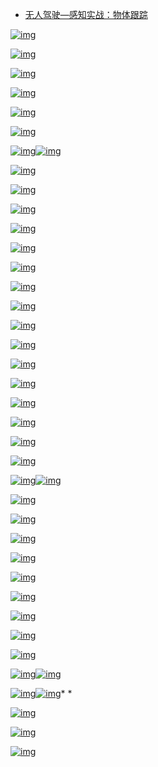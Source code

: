 - [无人驾驶—感知实战：物体跟踪](https://www.cnblogs.com/zhjblogs/p/14724417.html)

[![img](https://img2020.cnblogs.com/blog/1959382/202105/1959382-20210501143319078-142541769.png)](https://img2020.cnblogs.com/blog/1959382/202105/1959382-20210501143319078-142541769.png)

[![img](https://img2020.cnblogs.com/blog/1959382/202105/1959382-20210501143334651-1070347994.png)](https://img2020.cnblogs.com/blog/1959382/202105/1959382-20210501143334651-1070347994.png)

[![img](https://img2020.cnblogs.com/blog/1959382/202105/1959382-20210501143525158-2008264956.png)](https://img2020.cnblogs.com/blog/1959382/202105/1959382-20210501143525158-2008264956.png)

[![img](https://img2020.cnblogs.com/blog/1959382/202105/1959382-20210501143726457-1503791612.png)](https://img2020.cnblogs.com/blog/1959382/202105/1959382-20210501143726457-1503791612.png)

[![img](https://img2020.cnblogs.com/blog/1959382/202105/1959382-20210501143852742-1639718064.png)](https://img2020.cnblogs.com/blog/1959382/202105/1959382-20210501143852742-1639718064.png)

[![img](https://img2020.cnblogs.com/blog/1959382/202105/1959382-20210501144134340-1953612629.png)](https://img2020.cnblogs.com/blog/1959382/202105/1959382-20210501144134340-1953612629.png)

[![img](https://img2020.cnblogs.com/blog/1959382/202105/1959382-20210501145541614-9604823.png)](https://img2020.cnblogs.com/blog/1959382/202105/1959382-20210501145541614-9604823.png)[![img](https://img2020.cnblogs.com/blog/1959382/202105/1959382-20210501145729545-388141267.png)](https://img2020.cnblogs.com/blog/1959382/202105/1959382-20210501145729545-388141267.png)

[![img](https://img2020.cnblogs.com/blog/1959382/202105/1959382-20210501150030952-1667159865.png)](https://img2020.cnblogs.com/blog/1959382/202105/1959382-20210501150030952-1667159865.png)

[![img](https://img2020.cnblogs.com/blog/1959382/202105/1959382-20210501150104746-1056365487.png)](https://img2020.cnblogs.com/blog/1959382/202105/1959382-20210501150104746-1056365487.png)

[![img](https://img2020.cnblogs.com/blog/1959382/202105/1959382-20210501150149706-505676921.png)](https://img2020.cnblogs.com/blog/1959382/202105/1959382-20210501150149706-505676921.png)

[![img](https://img2020.cnblogs.com/blog/1959382/202105/1959382-20210501163443464-328960768.png)](https://img2020.cnblogs.com/blog/1959382/202105/1959382-20210501163443464-328960768.png)

[![img](https://img2020.cnblogs.com/blog/1959382/202105/1959382-20210501163616854-526498760.png)](https://img2020.cnblogs.com/blog/1959382/202105/1959382-20210501163616854-526498760.png)

[![img](https://img2020.cnblogs.com/blog/1959382/202105/1959382-20210501163737495-1338845860.png)](https://img2020.cnblogs.com/blog/1959382/202105/1959382-20210501163737495-1338845860.png)

[![img](https://img2020.cnblogs.com/blog/1959382/202105/1959382-20210501164325393-1964671663.png)](https://img2020.cnblogs.com/blog/1959382/202105/1959382-20210501164325393-1964671663.png)

[![img](https://img2020.cnblogs.com/blog/1959382/202105/1959382-20210501164352179-1976629319.png)](https://img2020.cnblogs.com/blog/1959382/202105/1959382-20210501164352179-1976629319.png)

[![img](https://img2020.cnblogs.com/blog/1959382/202105/1959382-20210501164429225-401098152.png)](https://img2020.cnblogs.com/blog/1959382/202105/1959382-20210501164429225-401098152.png)

[![img](https://img2020.cnblogs.com/blog/1959382/202105/1959382-20210501164655409-961991668.png)](https://img2020.cnblogs.com/blog/1959382/202105/1959382-20210501164655409-961991668.png)

[![img](https://img2020.cnblogs.com/blog/1959382/202105/1959382-20210501164749734-775157638.png)](https://img2020.cnblogs.com/blog/1959382/202105/1959382-20210501164749734-775157638.png)

[![img](https://img2020.cnblogs.com/blog/1959382/202105/1959382-20210501165512773-991096999.png)](https://img2020.cnblogs.com/blog/1959382/202105/1959382-20210501165512773-991096999.png)

[![img](https://img2020.cnblogs.com/blog/1959382/202105/1959382-20210501165537689-1221793585.png)](https://img2020.cnblogs.com/blog/1959382/202105/1959382-20210501165537689-1221793585.png)

[![img](https://img2020.cnblogs.com/blog/1959382/202105/1959382-20210501165708356-1937855085.png)](https://img2020.cnblogs.com/blog/1959382/202105/1959382-20210501165708356-1937855085.png)

[![img](https://img2020.cnblogs.com/blog/1959382/202105/1959382-20210501165742843-823101610.png)](https://img2020.cnblogs.com/blog/1959382/202105/1959382-20210501165742843-823101610.png)

[![img](https://img2020.cnblogs.com/blog/1959382/202105/1959382-20210501165805666-1310528445.png)](https://img2020.cnblogs.com/blog/1959382/202105/1959382-20210501165805666-1310528445.png)

[![img](https://img2020.cnblogs.com/blog/1959382/202106/1959382-20210605110833262-1246553013.png)](https://img2020.cnblogs.com/blog/1959382/202106/1959382-20210605110833262-1246553013.png)[![img](https://img2020.cnblogs.com/blog/1959382/202106/1959382-20210605112507154-2070381670.png)](https://img2020.cnblogs.com/blog/1959382/202106/1959382-20210605112507154-2070381670.png)

[![img](https://img2020.cnblogs.com/blog/1959382/202106/1959382-20210605112750154-1126183864.png)](https://img2020.cnblogs.com/blog/1959382/202106/1959382-20210605112750154-1126183864.png)

[![img](https://img2020.cnblogs.com/blog/1959382/202106/1959382-20210605134611982-750290075.png)](https://img2020.cnblogs.com/blog/1959382/202106/1959382-20210605134611982-750290075.png)

[![img](https://img2020.cnblogs.com/blog/1959382/202106/1959382-20210605135243597-1589707212.png)](https://img2020.cnblogs.com/blog/1959382/202106/1959382-20210605135243597-1589707212.png)

[![img](https://img2020.cnblogs.com/blog/1959382/202106/1959382-20210605135506448-735413341.png)](https://img2020.cnblogs.com/blog/1959382/202106/1959382-20210605135506448-735413341.png)

[![img](https://img2020.cnblogs.com/blog/1959382/202106/1959382-20210605135543754-1267803219.png)](https://img2020.cnblogs.com/blog/1959382/202106/1959382-20210605135543754-1267803219.png)

[![img](https://img2020.cnblogs.com/blog/1959382/202106/1959382-20210605135551235-162819194.png)](https://img2020.cnblogs.com/blog/1959382/202106/1959382-20210605135551235-162819194.png)

[![img](https://img2020.cnblogs.com/blog/1959382/202106/1959382-20210605135647116-7825610.png)](https://img2020.cnblogs.com/blog/1959382/202106/1959382-20210605135647116-7825610.png)

[![img](https://img2020.cnblogs.com/blog/1959382/202106/1959382-20210605135715392-242514047.png)](https://img2020.cnblogs.com/blog/1959382/202106/1959382-20210605135715392-242514047.png)

[![img](https://img2020.cnblogs.com/blog/1959382/202106/1959382-20210605135741199-729358061.png)](https://img2020.cnblogs.com/blog/1959382/202106/1959382-20210605135741199-729358061.png)

[![img](https://img2020.cnblogs.com/blog/1959382/202106/1959382-20210605140241948-567849438.png)](https://img2020.cnblogs.com/blog/1959382/202106/1959382-20210605140241948-567849438.png)[![img](https://img2020.cnblogs.com/blog/1959382/202106/1959382-20210605140303011-2009048303.png)](https://img2020.cnblogs.com/blog/1959382/202106/1959382-20210605140303011-2009048303.png)

[![img](https://img2020.cnblogs.com/blog/1959382/202106/1959382-20210605140524568-1496836468.png)](https://img2020.cnblogs.com/blog/1959382/202106/1959382-20210605140524568-1496836468.png)[![img](https://img2020.cnblogs.com/blog/1959382/202106/1959382-20210605140625474-319226267.png)](https://img2020.cnblogs.com/blog/1959382/202106/1959382-20210605140625474-319226267.png)*
*

[![img](https://img2020.cnblogs.com/blog/1959382/202106/1959382-20210605140750142-724722780.png)](https://img2020.cnblogs.com/blog/1959382/202106/1959382-20210605140750142-724722780.png)

[![img](https://img2020.cnblogs.com/blog/1959382/202106/1959382-20210605140929774-1817248047.png)](https://img2020.cnblogs.com/blog/1959382/202106/1959382-20210605140929774-1817248047.png)

[![img](https://img2020.cnblogs.com/blog/1959382/202106/1959382-20210605141000845-1371680083.png)](https://img2020.cnblogs.com/blog/1959382/202106/1959382-20210605141000845-1371680083.png)

 